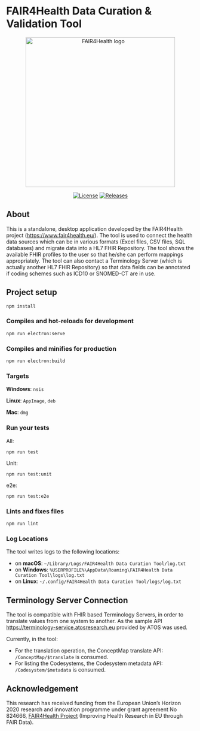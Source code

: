 # FAIR4Health Data Curation & Validation Tool

<p align="center">
  <a href="https://www.fair4health.eu" target="_blank"><img width="400" src="https://www.fair4health.eu/images/logo.png" alt="FAIR4Health logo"></a>
</p>

<p align="center">
  <a href="https://github.com/fair4health/data-curation-tool"><img src="https://img.shields.io/github/license/fair4health/data-curation-tool" alt="License"></a>
  <a href="https://github.com/fair4health/data-curation-tool/releases"><img src="https://img.shields.io/github/v/release/fair4health/data-curation-tool" alt="Releases"></a>
</p>

## About

This is a standalone, desktop application developed by the FAIR4Health project (https://www.fair4health.eu/).
The tool is used to connect the health data sources which can be in various formats (Excel files,
CSV files, SQL databases) and migrate data into a HL7 FHIR Repository. The tool shows the available 
FHIR profiles to the user so that he/she can perform mappings appropriately. The tool can also
contact a Terminology Server (which is actually another HL7 FHIR Repository) so that data fields
can be annotated if coding schemes such as ICD10 or SNOMED-CT are in use.

## Project setup
```
npm install
```

### Compiles and hot-reloads for development
```
npm run electron:serve
```

### Compiles and minifies for production
```
npm run electron:build
```

### Targets

**Windows**: `nsis`

**Linux**: `AppImage`, `deb`

**Mac**: `dmg`

### Run your tests
All:
```
npm run test
```
Unit:
```
npm run test:unit
```
e2e:
```
npm run test:e2e
```

### Lints and fixes files
```
npm run lint
```

### Log Locations
The tool writes logs to the following locations:

- on **macOS**: `~/Library/Logs/FAIR4Health Data Curation Tool/log.txt`
- on **Windows**: `%USERPROFILE%\AppData\Roaming\FAIR4Health Data Curation Tool\logs\log.txt`
- on **Linux**: `~/.config/FAIR4Health Data Curation Tool/logs/log.txt`

## Terminology Server Connection
The tool is compatible with FHIR based Terminology Servers, in order to translate values from one system to another. As the sample API https://terminology-service.atosresearch.eu provided by ATOS was used.

Currently, in the tool:
- For the translation operation, the ConceptMap translate API: `/ConceptMap/$translate` is consumed.
- For listing the Codesystems, the Codesystem metadata API: `/Codesystem/$metadata` is consumed.


## Acknowledgement

This research has received funding from the European Union’s Horizon 2020 research and innovation programme under grant agreement No 824666,
[FAIR4Health Project](https://www.fair4health.eu/) (Improving Health Research in EU through FAIR Data).
